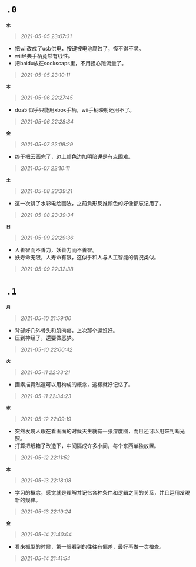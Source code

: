 **`.0`**
=========
**`水`**
>*2021-05-05 23:07:31*
- 把wii改成了usb供电，按键被电池腐蚀了，怪不得不灵。
- wii经典手柄竟然有线性。
- 把baidu放在sockscaps里，不用担心跑流量了。
>*2021-05-05 23:10:11*

**`木`**
>*2021-05-06 22:27:45*
- doa5 似乎只能用xbox手柄，wii手柄映射还用不了。
>*2021-05-06 22:28:34*

**`金`**
>*2021-05-07 22:09:29*
- 终于把云画完了，边上颜色边加明暗還是有点困难。
>*2021-05-07 22:10:11*

**`土`**
>*2021-05-08 23:39:21*
- 这一次讲了水彩电绘画法，之前負形反推颜色的好像都忘记用了。
>*2021-05-08 23:39:34*

**`日`**
>*2021-05-09 22:29:36*
- 人善智而不善力，妖善力而不善智。
- 妖寿命无限，人寿命有限，这似乎和人与人工智能的情况类似。
>*2021-05-09 22:32:38*

**`.1`**
=========
**`月`**
>*2021-05-10 21:59:00*
- 背部好几外骨头和肌肉疼，上次那个還沒好。
- 压到神经了，還要做恶梦。
>*2021-05-10 22:00:42*

**`火`**
>*2021-05-11 22:33:21*
- 画素描竟然還可以用构成的概念，这樣就好记忆了。
>*2021-05-11 22:34:23*

**`水`**
>*2021-05-12 22:09:19*
- 突然发現人眼在看画面的时候天生就有一张深度图，而且还可以用來判断光照。
- 打算把纸箱子改造下，中间隔成许多小间，每个东西单独放置。
>*2021-05-12 22:11:52*

**`木`**
>*2021-05-13 22:18:08*
- 学习的概念，感觉就是理解并记忆各种条件和逻辑之间的关系，并且运用发現新的规律。
>*2021-05-13 22:19:24*

**`金`**
>*2021-05-14 21:40:04*
- 看來抓型的时候，第一眼看到的往往有偏差，最好再做一次檢查。
>*2021-05-14 21:41:54*